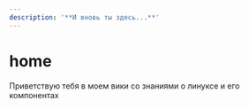 ```yaml
---
description: '**И вновь ты здесь...**'
---
```


# home

Приветствую тебя в моем вики со знаниями о линуксе и его компонентах
